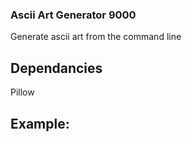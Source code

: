 ### Ascii Art Generator 9000
Generate ascii art from the command line

## Dependancies
Pillow

## Example:
```

```
